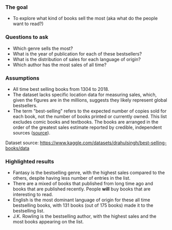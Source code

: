 ### The goal
- To explore what kind of books sell the most (aka what do the people want to read?)

### Questions to ask
- Which genre sells the most?
- What is the year of publication for each of these bestsellers?
- What is the distribution of sales for each language of origin?
- Which author has the most sales of all time?

### Assumptions
- All time best selling books from 1304 to 2018.
- The dataset lacks specific location data for measuring sales, which, given the figures are in the millions, suggests they likely represent global bestsellers.
- The term "best-selling" refers to the expected number of copies sold for each book, not the number of books printed or currently owned. This list excludes comic books and textbooks. The books are arranged in the order of the greatest sales estimate reported by credible, independent sources ([source](https://www.kaggle.com/datasets/drahulsingh/best-selling-books/data)).

Dataset source: https://www.kaggle.com/datasets/drahulsingh/best-selling-books/data

### Highlighted results
- Fantasy is the bestselling genre, with the highest sales compared to the others, despite having less number of entries in the list.
- There are a mixed of books that published from long time ago and books that are published recently. People **will** buy books that are interesting to read.
- English is the most dominant language of origin for these all time bestselling books, with 131 books (out of 175 books) made it to the bestselling list.
- J.K. Rowling is the bestselling author, with the highest sales and the most books appearing on the list.

